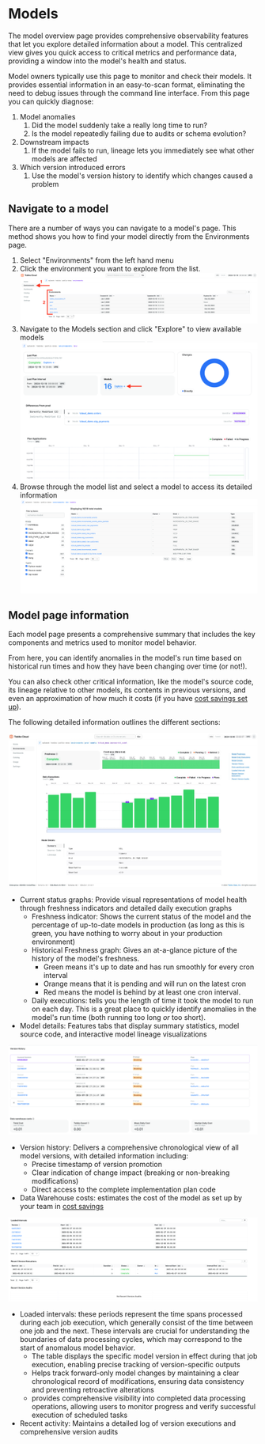 # Models

The model overview page provides comprehensive observability features that let you explore detailed information about a model. This centralized view gives you quick access to critical metrics and performance data, providing a window into the model's health and status.

Model owners typically use this page to monitor and check their models. It provides essential information in an easy-to-scan format, eliminating the need to debug issues through the command line interface. From this page you can quickly diagnose:

1. Model anomalies
    1. Did the model suddenly take a really long time to run? 
    2. Is the model repeatedly failing due to audits or schema evolution? 
2. Downstream impacts 
    1. If the model fails to run, lineage lets you immediately see what other models are affected 
3. Which version introduced errors
    1. Use the model's version history to identify which changes caused a problem


## Navigate to a model

There are a number of ways you can navigate to a model's page. This method shows you how to find your model directly from the Environments page. 

1. Select "Environments" from the left hand menu
2. Click the environment you want to explore from the list. 
    ![Tobiko Cloud environment page](./model/tcloud_environments.png)
3. Navigate to the Models section and click "Explore" to view available models
    ![Tobiko Cloud environment page explore models link](./model/tcloud_environment_explore-models.png)
4. Browse through the model list and select a model to access its detailed information
    ![Tobiko Cloud environment models list](./model/tcloud_model_list.png)

## Model page information

Each model page presents a comprehensive summary that includes the key components and metrics used to monitor model behavior. 

From here, you can identify anomalies in the model's run time based on historical run times and how they have been changing over time (or not!).

You can also check other critical information, like the model's source code, its lineage relative to other models, its contents in previous versions, and even an approximation of how much it costs (if you have [cost savings set up](../costs_savings.md)).

The following detailed information outlines the different sections:

![Tobiko Cloud model status and metadata](./model/tcloud_model_status-metadata.png)

- Current status graphs: Provide visual representations of model health through freshness indicators and detailed daily execution graphs
    - Freshness indicator: Shows the current status of the model and the percentage of up-to-date models in production (as long as this is green, you have nothing to worry about in your production environment)
    - Historical Freshness graph: Gives an at-a-glance picture of the history of the model's freshness.
        - Green means it's up to date and has run smoothly for every cron interval
        - Orange means that it is pending and will run on the latest cron
        - Red means the model is behind by at least one cron interval.
    - Daily executions: tells you the length of time it took the model to run on each day. This is a great place to quickly identify anomalies in the model's run time (both running too long *or* too short).
- Model details: Features tabs that display summary statistics, model source code, and interactive model lineage visualizations

![Tobiko Cloud model version history](./model/tcloud_model_2.png)

- Version history: Delivers a comprehensive chronological view of all model versions, with detailed information including:
    - Precise timestamp of version promotion
    - Clear indication of change impact (breaking or non-breaking modifications)
    - Direct access to the complete implementation plan code
- Data Warehouse costs: estimates the cost of the model as set up by your team in [cost savings](../costs_savings.md)

![Tobiko Cloud model version history](./model/tcloud_model_3.png)

- Loaded intervals: these periods represent the time spans processed during each job execution, which generally consist of the time between one job and the next. These intervals are crucial for understanding the boundaries of data processing cycles, which may correspond to the start of anomalous model behavior.
    - The table displays the specific model version in effect during that job execution, enabling precise tracking of version-specific outputs
    - Helps track forward-only model changes by maintaining a clear chronological record of modifications, ensuring data consistency and preventing retroactive alterations
    - provides comprehensive visibility into completed data processing operations, allowing users to monitor progress and verify successful execution of scheduled tasks
- Recent activity: Maintains a detailed log of version executions and comprehensive version audits